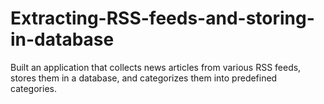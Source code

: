 # Extracting-RSS-feeds-and-storing-in-database
Built an application that collects news articles from various RSS feeds, stores them in a database, and categorizes them into predefined categories.
